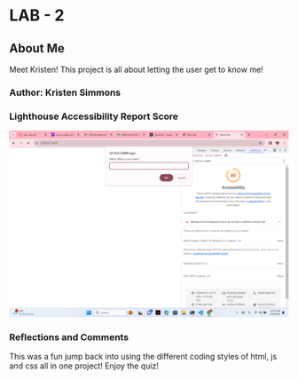
# LAB - 2

## About Me

Meet Kristen! This project is all about letting the user get to know me! 

### Author: Kristen Simmons

### Lighthouse Accessibility Report Score

<img title="Accessibility Report" alt="screenshot" src="img/Screenshot.png">

### Reflections and Comments

This was a fun jump back into using the different coding styles of html, js and css all in one project! Enjoy the quiz!
